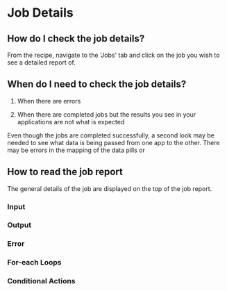 # Job Details

## How do I check the job details? 

From the recipe, navigate to the 'Jobs' tab and click on the job you wish to see a detailed report of. 

## When do I need to check the job details? 

  1. When there are errors 

  2. When there are completed jobs but the results you see in your applications are not what is expected

  Even though the jobs are completed successfully, a second look may be needed to see what data is being passed from one app to the other. There may be errors in the mapping of the data pills or 

## How to read the job report
 
The general details of the job are displayed on the top of the job report. 
### Input


### Output

### Error

### For-each Loops

### Conditional Actions
